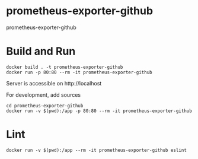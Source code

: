 # prometheus-exporter-github
prometheus-exporter-github

# Build and Run
```
docker build . -t prometheus-exporter-github
docker run -p 80:80 --rm -it prometheus-exporter-github
```
Server is accessible on http://localhost

For development, add sources
```
cd prometheus-exporter-github
docker run -v $(pwd):/app -p 80:80 --rm -it prometheus-exporter-github
```

# Lint
```
docker run -v $(pwd):/app --rm -it prometheus-exporter-github eslint
```
